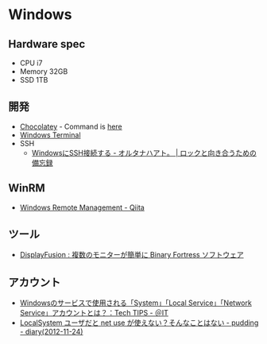 # Windows

## Hardware spec
- CPU i7
- Memory 32GB
- SSD 1TB

## 開発
- [Chocolatey](https://chocolatey.org/) - Command is [here](WindowsSetup.Admin.ps1#L1)
- [Windows Terminal](https://www.microsoft.com/ja-jp/p/windows-terminal-preview/9n0dx20hk701?activetab=pivot:overviewtab)
- SSH
  - [WindowsにSSH接続する - オルタナハアト。 | ロックと向き合うための備忘録](https://ippee-music.com/tech/ssh_to_windows/)

## WinRM
- [Windows Remote Management - Qiita](https://qiita.com/asterisk9101/items/46d45c30a1141b1e6115)

## ツール
- [DisplayFusion : 複数のモニターが簡単に Binary Fortress ソフトウェア](https://www.displayfusion.com/)

## アカウント
- [Windowsのサービスで使用される「System」「Local Service」「Network Service」アカウントとは？：Tech TIPS - ＠IT](https://www.atmarkit.co.jp/ait/articles/0905/08/news095.html)
- [LocalSystem ユーザだと net use が使えない？そんなことはない - pudding - diary(2012-11-24)](http://moriya.xrea.jp/tdiary/20121124.html)

